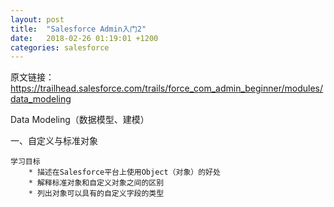 ```yaml
---
layout: post
title:  "Salesforce Admin入门2"
date:   2018-02-26 01:19:01 +1200
categories: salesforce
---
```

原文链接：https://trailhead.salesforce.com/trails/force_com_admin_beginner/modules/data_modeling

Data Modeling（数据模型、建模）

一、自定义与标准对象

    学习目标
        * 描述在Salesforce平台上使用Object（对象）的好处
        * 解释标准对象和自定义对象之间的区别
        * 列出对象可以具有的自定义字段的类型
